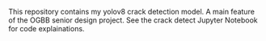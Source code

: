 This repository contains my yolov8 crack detection model. A main feature of the OGBB senior design project. See the crack detect Jupyter Notebook for code explainations. 

